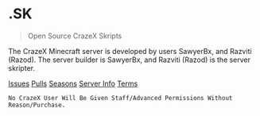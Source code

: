 # .SK
> Open Source CrazeX Skripts

The CrazeX Minecraft server is developed by users SawyerBx, and Razviti (Razod).
The server builder is SawyerBx, and Razviti (Razod) is the server skripter.  

[Issues](https://github.com/CrazeX/skripts/issues)
[Pulls](https://github.com/CrazeX/skripts/pulls)
[Seasons]()
[Server Info]()
[Terms]()

`No CrazeX User Will Be Given Staff/Advanced Permissions Without Reason/Purchase.`
